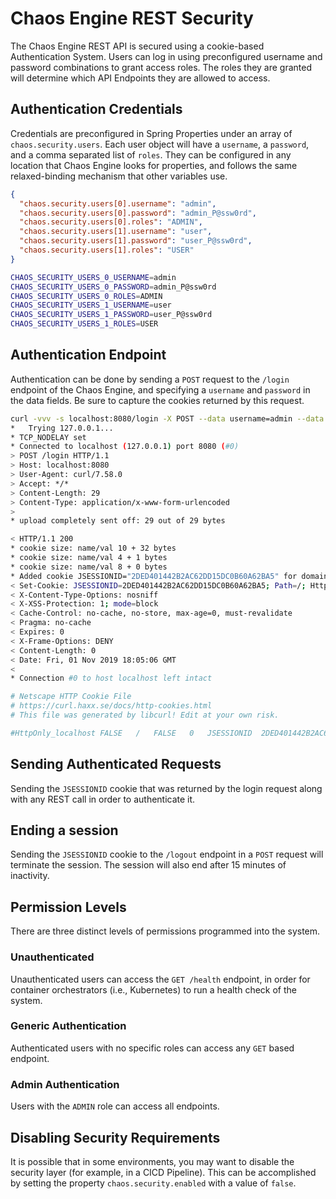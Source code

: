 # Chaos Engine REST Security

The Chaos Engine REST API is secured using a cookie-based Authentication System. Users can log in using preconfigured username and password combinations to grant access roles. The roles they are granted will determine which API Endpoints they are allowed to access.

## Authentication Credentials

Credentials are preconfigured in Spring Properties under an array of `chaos.security.users`. Each user object will have a `username`, a `password`, and a comma separated list of `roles`. They can be configured in any location that Chaos Engine looks for properties, and follows the same relaxed-binding mechanism that other variables use. 

```json tab="Vault"
{
  "chaos.security.users[0].username": "admin",
  "chaos.security.users[0].password": "admin_P@ssw0rd",
  "chaos.security.users[0].roles": "ADMIN",
  "chaos.security.users[1].username": "user",
  "chaos.security.users[1].password": "user_P@ssw0rd",
  "chaos.security.users[1].roles": "USER"
}
```

```bash tab="ENV Vars"
CHAOS_SECURITY_USERS_0_USERNAME=admin
CHAOS_SECURITY_USERS_0_PASSWORD=admin_P@ssw0rd
CHAOS_SECURITY_USERS_0_ROLES=ADMIN
CHAOS_SECURITY_USERS_1_USERNAME=user
CHAOS_SECURITY_USERS_1_PASSWORD=user_P@ssw0rd
CHAOS_SECURITY_USERS_1_ROLES=USER
```

## Authentication Endpoint

Authentication can be done by sending a `POST` request to the `/login` endpoint of the Chaos Engine, and specifying a `username` and `password` in the data fields. Be sure to capture the cookies returned by this request. 

 ```bash tab="Request"
curl -vvv -s localhost:8080/login -X POST --data username=admin --data password=admin -c /dev/stdout                
*   Trying 127.0.0.1...
* TCP_NODELAY set
* Connected to localhost (127.0.0.1) port 8080 (#0)
> POST /login HTTP/1.1
> Host: localhost:8080
> User-Agent: curl/7.58.0
> Accept: */*
> Content-Length: 29
> Content-Type: application/x-www-form-urlencoded
> 
* upload completely sent off: 29 out of 29 bytes
```

```bash tab="Response" hl_lines="1 5 6"
< HTTP/1.1 200 
* cookie size: name/val 10 + 32 bytes
* cookie size: name/val 4 + 1 bytes
* cookie size: name/val 8 + 0 bytes
* Added cookie JSESSIONID="2DED401442B2AC62DD15DC0B60A62BA5" for domain localhost, path /, expire 0
< Set-Cookie: JSESSIONID=2DED401442B2AC62DD15DC0B60A62BA5; Path=/; HttpOnly
< X-Content-Type-Options: nosniff
< X-XSS-Protection: 1; mode=block
< Cache-Control: no-cache, no-store, max-age=0, must-revalidate
< Pragma: no-cache
< Expires: 0
< X-Frame-Options: DENY
< Content-Length: 0
< Date: Fri, 01 Nov 2019 18:05:06 GMT
< 
* Connection #0 to host localhost left intact
```

```bash tab="Cookies" hl_lines="5"
# Netscape HTTP Cookie File
# https://curl.haxx.se/docs/http-cookies.html
# This file was generated by libcurl! Edit at your own risk.

#HttpOnly_localhost	FALSE	/	FALSE	0	JSESSIONID	2DED401442B2AC62DD15DC0B60A62BA5
```

## Sending Authenticated Requests

Sending the `JSESSIONID` cookie that was returned by the login request along with any REST call in order to authenticate it.

## Ending a session

Sending the `JSESSIONID` cookie to the `/logout` endpoint in a `POST` request will terminate the session. The session will also end after 15 minutes of inactivity.

## Permission Levels

There are three distinct levels of permissions programmed into the system.

### Unauthenticated

Unauthenticated users can access the `GET /health` endpoint, in order for container orchestrators (i.e., Kubernetes) to run a health check of the system.

### Generic Authentication

Authenticated users with no specific roles can access any `GET` based endpoint.

### Admin Authentication

Users with the `ADMIN` role can access all endpoints. 

## Disabling Security Requirements

It is possible that in some environments, you may want to disable the security layer (for example, in a CICD Pipeline). This can be accomplished by setting the property `chaos.security.enabled` with a value of `false`.